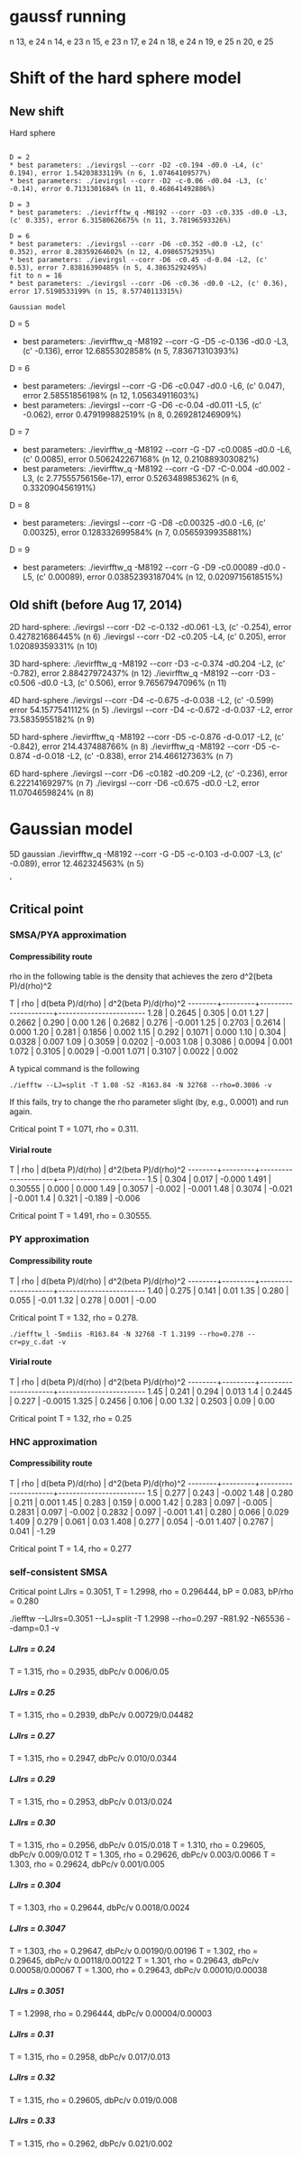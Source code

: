 gaussf running
===============
n 13, e 24
n 14, e 23
n 15, e 23
n 17, e 24
n 18, e 24
n 19, e 25
n 20, e 25


Shift of the hard sphere model
==============================

New shift
----------

Hard sphere
~~~~~~~~~~~~

D = 2
* best parameters: ./ievirgsl --corr -D2 -c0.194 -d0.0 -L4, (c' 0.194), error 1.54203833119% (n 6, 1.07464109577%)
* best parameters: ./ievirgsl --corr -D2 -c-0.06 -d0.04 -L3, (c' -0.14), error 0.7131301684% (n 11, 0.468641492886%)

D = 3
* best parameters: ./ievirfftw_q -M8192 --corr -D3 -c0.335 -d0.0 -L3, (c' 0.335), error 6.31580626675% (n 11, 3.78196593326%)

D = 6
* best parameters: ./ievirgsl --corr -D6 -c0.352 -d0.0 -L2, (c' 0.352), error 8.28359264602% (n 12, 4.09865752935%)
* best parameters: ./ievirgsl --corr -D6 -c0.45 -d-0.04 -L2, (c' 0.53), error 7.83816390485% (n 5, 4.38635292495%)
fit to n = 16
* best parameters: ./ievirgsl --corr -D6 -c0.36 -d0.0 -L2, (c' 0.36), error 17.5190533199% (n 15, 8.57740113315%)

Gaussian model
~~~~~~~~~~~~~~~

D = 5
* best parameters: ./ievirfftw_q -M8192 --corr -G -D5 -c-0.136 -d0.0 -L3, (c' -0.136), error 12.6855302858% (n 5, 7.83671310393%)

D = 6
* best parameters: ./ievirgsl --corr -G -D6 -c0.047 -d0.0 -L6, (c' 0.047), error 2.58551856198% (n 12, 1.05634911603%)
* best parameters: ./ievirgsl --corr -G -D6 -c-0.04 -d0.011 -L5, (c' -0.062), error 0.479199882519% (n 8, 0.269281246909%)

D = 7
* best parameters: ./ievirfftw_q -M8192 --corr -G -D7 -c0.0085 -d0.0 -L6, (c' 0.0085), error 0.506242267168% (n 12, 0.210889303082%)
* best parameters: ./ievirfftw_q -M8192 --corr -G -D7 -C-0.004 -d0.002 -L3, (c 2.77555756156e-17), error 0.526348985362% (n 6, 0.332090456191%)

D = 8
* best parameters: ./ievirgsl --corr -G -D8 -c0.00325 -d0.0 -L6, (c' 0.00325), error 0.128332699584% (n 7, 0.0565939935881%)

D = 9
* best parameters: ./ievirfftw_q -M8192 --corr -G -D9 -c0.00089 -d0.0 -L5, (c' 0.00089), error 0.0385239318704% (n 12, 0.0209715618515%)




Old shift (before Aug 17, 2014)
------------------------------

2D hard-sphere:
./ievirgsl --corr -D2 -c-0.132 -d0.061 -L3, (c' -0.254), error 0.427821686445% (n 6)
./ievirgsl --corr -D2 -c0.205 -L4, (c' 0.205), error 1.02089359331% (n 10)

3D hard-sphere:
./ievirfftw_q -M8192 --corr -D3 -c-0.374 -d0.204 -L2, (c' -0.782), error 2.88427972437% (n 12)
./ievirfftw_q -M8192 --corr -D3 -c0.506 -d0.0 -L3, (c' 0.506), error 9.76567947096% (n 11)

4D hard-sphere
./ievirgsl --corr -D4 -c-0.675 -d-0.038 -L2, (c' -0.599) error 54.1577541112% (n 5)
./ievirgsl --corr -D4 -c-0.672 -d-0.037 -L2, error 73.5835955182% (n 9)

5D hard-sphere
./ievirfftw_q -M8192 --corr -D5 -c-0.876 -d-0.017 -L2, (c' -0.842), error 214.437488766% (n 8)
./ievirfftw_q -M8192 --corr -D5 -c-0.874 -d-0.018 -L2, (c' -0.838), error 214.466127363% (n 7)

6D hard-sphere
./ievirgsl --corr -D6 -c0.182 -d0.209 -L2, (c' -0.236), error 6.22214169297% (n 7)
./ievirgsl --corr -D6 -c0.675 -d0.0 -L2, error 11.0704659824% (n 8)



Gaussian model
===============

5D gaussian
./ievirfftw_q -M8192 --corr -G -D5 -c-0.103 -d-0.007 -L3, (c' -0.089), error 12.462324563% (n 5)

'


## Critical point ##

### SMSA/PYA approximation ###

#### Compressibility route ####

rho in the following table is the density
that achieves the zero d^2(beta P)/d(rho)^2

  T     |  rho    |  d(beta P)/d(rho)   |  d^2(beta P)/d(rho)^2
--------+---------+---------------------+------------------------
  1.28  | 0.2645  |  0.305              |  0.01
  1.27  | 0.2662  |  0.290              |  0.00
  1.26  | 0.2682  |  0.276              | -0.001
  1.25  | 0.2703  |  0.2614             |  0.000
  1.20  | 0.281   |  0.1856             |  0.002
  1.15  | 0.292   |  0.1071             |  0.000
  1.10  | 0.304   |  0.0328             |  0.007
  1.09  | 0.3059  |  0.0202             | -0.003
  1.08  | 0.3086  |  0.0094             |  0.001
  1.072 | 0.3105  |  0.0029             | -0.001
  1.071 | 0.3107  |  0.0022             |  0.002

A typical command is the following
```
./iefftw --LJ=split -T 1.08 -S2 -R163.84 -N 32768 --rho=0.3086 -v
```
If this fails, try to change the rho parameter slight (by, e.g., 0.0001) and run again.


Critical point
T = 1.071, rho = 0.311.


#### Virial route ####

  T     |  rho    |  d(beta P)/d(rho)   |  d^2(beta P)/d(rho)^2
--------+---------+---------------------+------------------------
  1.5   | 0.304   |  0.017              | -0.000
  1.491 | 0.30555 |  0.000              |  0.000
  1.49  | 0.3057  | -0.002              | -0.001
  1.48  | 0.3074  | -0.021              | -0.001
  1.4   | 0.321   | -0.189              | -0.006

Critical point
T = 1.491, rho = 0.30555.


### PY approximation ###

#### Compressibility route ####

  T     |  rho    |  d(beta P)/d(rho)   |  d^2(beta P)/d(rho)^2
--------+---------+---------------------+------------------------
  1.40  | 0.275   |  0.141              |  0.01
  1.35  | 0.280   |  0.055              | -0.01
  1.32  | 0.278   |  0.001              | -0.00

Critical point
T = 1.32, rho = 0.278.

```
./iefftw_l -Smdiis -R163.84 -N 32768 -T 1.3199 --rho=0.278 --cr=py_c.dat -v
```


#### Virial route ####

  T     |  rho    |  d(beta P)/d(rho)   |  d^2(beta P)/d(rho)^2
--------+---------+---------------------+------------------------
  1.45  | 0.241   |  0.294              |  0.013
  1.4   | 0.2445  |  0.227              | -0.0015
  1.325 | 0.2456  |  0.106              |  0.00
  1.32  | 0.2503  |  0.09               |  0.00

Critical point
T = 1.32, rho = 0.25


### HNC approximation ###

#### Compressibility route ####

  T     |  rho    |  d(beta P)/d(rho)   |  d^2(beta P)/d(rho)^2
--------+---------+---------------------+------------------------
  1.5   | 0.277   |  0.243              |   -0.002
  1.48  | 0.280   |  0.211              |    0.001
  1.45  | 0.283   |  0.159              |    0.000
  1.42  | 0.283   |  0.097              |   -0.005
        | 0.2831  |  0.097              |   -0.002
        | 0.2832  |  0.097              |   -0.001
  1.41  | 0.280   |  0.066              |    0.029
  1.409 | 0.279   |  0.061              |    0.03
  1.408 | 0.277   |  0.054              |   -0.01
  1.407 | 0.2767  |  0.041              |   -1.29

Critical point
T = 1.4, rho = 0.277


### self-consistent SMSA ###

Critical point
LJlrs = 0.3051, T = 1.2998, rho = 0.296444, bP = 0.083, bP/rho = 0.280

./iefftw --LJlrs=0.3051 --LJ=split -T 1.2998 --rho=0.297 -R81.92 -N65536 --damp=0.1 -v

##### LJlrs = 0.24 #####

T = 1.315, rho = 0.2935,  dbPc/v  0.006/0.05

##### LJlrs = 0.25 #####

T = 1.315, rho = 0.2939,  dbPc/v  0.00729/0.04482

##### LJlrs = 0.27 #####

T = 1.315, rho = 0.2947,  dbPc/v  0.010/0.0344

##### LJlrs = 0.29 #####

T = 1.315, rho = 0.2953,  dbPc/v  0.013/0.024

##### LJlrs = 0.30 #####

T = 1.315, rho = 0.2956,  dbPc/v  0.015/0.018
T = 1.310, rho = 0.29605, dbPc/v  0.009/0.012
T = 1.305, rho = 0.29626, dbPc/v  0.003/0.0066
T = 1.303, rho = 0.29624, dbPc/v  0.001/0.005

##### LJlrs = 0.304 #####

T = 1.303, rho = 0.29644, dbPc/v  0.0018/0.0024

##### LJlrs = 0.3047 #####

T = 1.303, rho = 0.29647, dbPc/v  0.00190/0.00196
T = 1.302, rho = 0.29645, dbPc/v  0.00118/0.00122
T = 1.301, rho = 0.29643, dbPc/v  0.00058/0.00067
T = 1.300, rho = 0.29643, dbPc/v  0.00010/0.00038

##### LJlrs = 0.3051 #####

T = 1.2998, rho = 0.296444, dbPc/v  0.00004/0.00003

##### LJlrs = 0.31 #####

T = 1.315, rho = 0.2958,  dbPc/v  0.017/0.013

##### LJlrs = 0.32 #####

T = 1.315, rho = 0.29605,  dbPc/v  0.019/0.008

##### LJlrs = 0.33 #####

T = 1.315, rho = 0.2962,  dbPc/v  0.021/0.002

